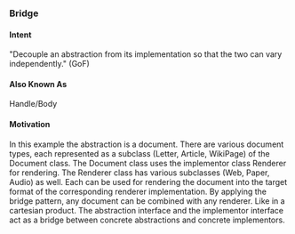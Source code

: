 ### Bridge

#### Intent
"Decouple an abstraction from its implementation so that the two can vary independently." (GoF)

#### Also Known As
Handle/Body

#### Motivation
In this example the abstraction is a document. There are various document types, each represented as a
subclass (Letter, Article, WikiPage) of the Document class. The Document class uses the implementor class
Renderer for rendering. The Renderer class has various subclasses (Web, Paper, Audio) as well. Each can
be used for rendering the document into the target format of the corresponding renderer implementation.
By applying the bridge pattern, any document can be combined with any renderer. Like in a cartesian product.
The abstraction interface and the implementor interface act as a bridge between concrete abstractions and
concrete implementors.
